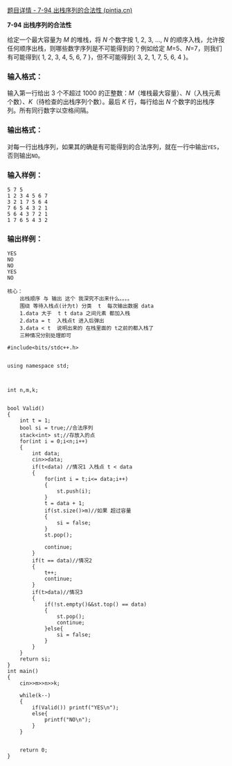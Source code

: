 [题目详情 - 7-94 出栈序列的合法性 (pintia.cn)](https://pintia.cn/problem-sets/1628020702584594432/exam/problems/1628020809577091100)

**7-94 出栈序列的合法性**

给定一个最大容量为 *M* 的堆栈，将 *N* 个数字按 1, 2, 3, ..., *N* 的顺序入栈，允许按任何顺序出栈，则哪些数字序列是不可能得到的？例如给定 *M*=5、*N*=7，则我们有可能得到{ 1, 2, 3, 4, 5, 6, 7 }，但不可能得到{ 3, 2, 1, 7, 5, 6, 4 }。

### 输入格式：

输入第一行给出 3 个不超过 1000 的正整数：*M*（堆栈最大容量）、*N*（入栈元素个数）、*K*（待检查的出栈序列个数）。最后 *K* 行，每行给出 *N* 个数字的出栈序列。所有同行数字以空格间隔。

### 输出格式：

对每一行出栈序列，如果其的确是有可能得到的合法序列，就在一行中输出`YES`，否则输出`NO`。

### 输入样例：

```in
5 7 5
1 2 3 4 5 6 7
3 2 1 7 5 6 4
7 6 5 4 3 2 1
5 6 4 3 7 2 1
1 7 6 5 4 3 2
```

### 输出样例：

```out
YES
NO
NO
YES
NO
```

~~~
核心：
	出栈顺序 与 输出 这个 我深究不出来什么。。。。
	围绕 等待入栈点(计为t) 分类  t  每次输出数据 data
	1.data 大于  t t data 之间元素 都加入栈
	2.data = t	入栈点t 进入后弹出
	3.data < t	说明出来的 在栈里面的 t之前的都入栈了
	三种情况分别处理即可
~~~





~~~
#include<bits/stdc++.h>


using namespace std;



int n,m,k;


bool Valid()
{
    int t = 1;
    bool si = true;//合法序列
    stack<int> st;//存放入的点
    for(int i = 0;i<n;i++)
    {
        int data;
        cin>>data;
        if(t<data) //情况1 入栈点 t < data
        {
            for(int i = t;i<= data;i++)
            {
                st.push(i);
            }
            t = data + 1;
            if(st.size()>m)//如果 超过容量
            {
                si = false;
            }
            st.pop();
            
            continue;
        }
        if(t == data)//情况2
        {
            t++;
            continue;
        }
        if(t>data)//情况3
        {
            if(!st.empty()&&st.top() == data)
            {
                st.pop();
                continue;
            }else{
                si = false;
            }
        }
    }
    return si;
}
int main()
{
    cin>>m>>n>>k;

    while(k--)
    {
        if(Valid()) printf("YES\n");
        else{
            printf("NO\n");
        }
    }


    return 0;
}
~~~

